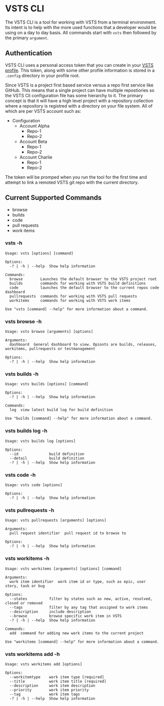 # VSTS CLI

The VSTS CLI is a tool for working with VSTS from a terminal environment. Its intent is to help with the more used functions that a developer would be using on a day to day basis. All commands start with `vsts` then followed by the primary `argument`.

## Authentication

VSTS CLI uses a personal access token that you can create in your [VSTS profile](https://www.visualstudio.com/en-us/docs/setup-admin/team-services/use-personal-access-tokens-to-authenticate). This token, along with some other profile information is stored in a `.config` directory in your profile root.

Since VSTS is a project first based service versus a repo first service like GitHub. This means that a single project can have multiple repostiories so the VSTS Cli configuration file has some hierarchy to it. The primary concept is that it will have a high level project with a repository collection where a repository is registred with a directory on your file system. All of which are per VSTS account such as:

- Configuration
  - Account Alpha
    - Repo-1
    - Repo-2
  - Account Beta
    - Repo-1
    - Repo-2
  - Account Charlie
    - Repo-1
    - Repo-2

The token will be promped when you run the tool for the first time and attempt to link a remoted VSTS git repo with the current directory.

## Current Supported Commands

- browse
- builds
- code
- pull requests
- work items

### vsts -h
```
Usage: vsts [options] [command]

Options:
  -? | -h | --help  Show help information

Commands:
  browse        Launches the default browser to the VSTS project root
  builds        commands for working with VSTS build definitions
  code          launches the default browser to the current repos code dashboard
  pullrequests  commands for working with VSTS pull requests
  workitems     commands for working with VSTS work items

Use "vsts [command] --help" for more information about a command.
```
### vsts browse -h
```
Usage: vsts browse [arguments] [options]

Arguments:
  dashboard  General dashboard to view. Opionts are builds, releases, workitems, pullrequests or testmanagement

Options:
  -? | -h | --help  Show help information
```

### vsts builds -h
```
Usage: vsts builds [options] [command]

Options:
  -? | -h | --help  Show help information

Commands:
  log  view latest build log for build definition

Use "builds [command] --help" for more information about a command.
```
### vsts builds log -h
```
Usage: vsts builds log [options]

Options:
  --id              build definition
  --detail          build definition
  -? | -h | --help  Show help information
```
### vsts code -h
```
Usage: vsts code [options]

Options:
  -? | -h | --help  Show help information
```
### vsts pullrequests -h
```
Usage: vsts pullrequests [arguments] [options]

Arguments:
  pull request identifier  pull request id to browse to

Options:
  -? | -h | --help  Show help information
```
### vsts workitems -h
```
Usage: vsts workitems [arguments] [options] [command]

Arguments:
  work item identifier  work item id or type, such as epic, user story, task or bug

Options:
  --states          filter by states such as new, active, resolved, closed or removed
  --tags            filter by any tag that assigned to work items
  --description     include description
  --browse          browse specific work item in VSTS
  -? | -h | --help  Show help information

Commands:
  add  command for adding new work items to the current project

Use "workitems [command] --help" for more information about a command.
```
### vsts workitems add -h
```
Usage: vsts workitems add [options]

Options:
  --workitemtype    work item type [required]
  --title           work item title [required] 
  --description     work item description
  --priority        work item priority
  --tag             work item tags
  -? | -h | --help  Show help information
```
